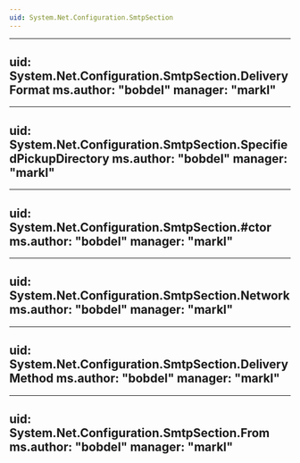 ```yaml
---
uid: System.Net.Configuration.SmtpSection
---
```


---
uid: System.Net.Configuration.SmtpSection.DeliveryFormat
ms.author: "bobdel"
manager: "markl"
---

---
uid: System.Net.Configuration.SmtpSection.SpecifiedPickupDirectory
ms.author: "bobdel"
manager: "markl"
---

---
uid: System.Net.Configuration.SmtpSection.#ctor
ms.author: "bobdel"
manager: "markl"
---

---
uid: System.Net.Configuration.SmtpSection.Network
ms.author: "bobdel"
manager: "markl"
---

---
uid: System.Net.Configuration.SmtpSection.DeliveryMethod
ms.author: "bobdel"
manager: "markl"
---

---
uid: System.Net.Configuration.SmtpSection.From
ms.author: "bobdel"
manager: "markl"
---
